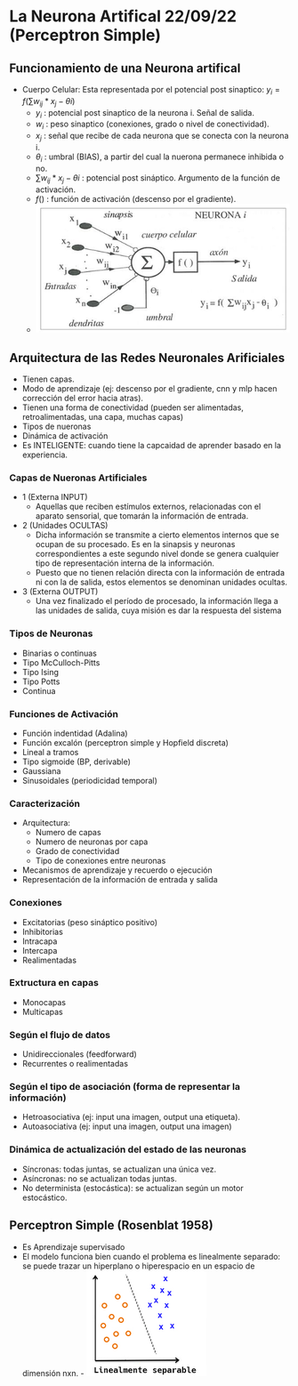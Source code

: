 # La Neurona Artifical 22/09/22 (Perceptron Simple)

## Funcionamiento de una Neurona artifical
- Cuerpo Celular: Esta representada por el potencial post sinaptico:  $y_i=f(\sum w_{ij}*x_j - \theta{i} )$
    - $y_i$ : potencial post sinaptico de la neurona i. Señal de salida.
    - $w_i$ : peso sinaptico (conexiones, grado o nivel de conectividad).
    - $x_j$ : señal que recibe de cada neurona que se conecta con la neurona i.
    - $\theta_i$ : umbral (BIAS), a partir del cual la nuerona permanece inhibida o no.
    - $\sum w_{ij}*x_j - \theta{i}$ : potencial post sináptico. Argumento de la función de activación.
    - $f()$ : función de activación (descenso por el gradiente). 
    - ![Perceptron Simple](img/perceptron.jpg "Perceptron Simple")

## Arquitectura de las Redes Neuronales Arificiales
- Tienen capas.
- Modo de aprendizaje (ej: descenso por el gradiente, cnn y mlp hacen corrección del error hacia atras).
- Tienen una forma de conectividad (pueden ser alimentadas, retroalimentadas, una capa, muchas capas)
- Tipos de nueronas
- Dinámica de activación
- Es INTELIGENTE: cuando tiene la capcaidad de aprender basado en la experiencia.

### Capas de Nueronas Artificiales
- 1 (Externa INPUT)
    - Aquellas que reciben estímulos externos, relacionadas con el aparato sensorial, que tomarán la información de entrada.
- 2 (Unidades OCULTAS)
    - Dicha información se transmite a cierto elementos internos que se ocupan de su procesado. Es en la sinapsis y neuronas correspondientes a este segundo nivel donde se genera cualquier tipo de representación interna de la información. 
    - Puesto que no tienen relación directa con la información de entrada ni con la de salida, estos elementos se denominan unidades ocultas.
- 3 (Externa OUTPUT)
    - Una vez finalizado el período de procesado, la información llega a las unidades de salida, cuya misión es dar la respuesta del sistema

### Tipos de Neuronas
- Binarias o continuas
- Tipo McCulloch-Pitts
- Tipo Ising
- Tipo Potts
- Continua

### Funciones de Activación
- Función indentidad (Adalina)
- Función excalón (perceptron simple y Hopfield discreta)
- Lineal a tramos
- Tipo sigmoide (BP, derivable)
- Gaussiana
- Sinusoidales (periodicidad temporal)

### Caracterización
- Arquitectura:
    - Numero de capas
    - Numero de neuronas por capa
    - Grado de conectividad
    - Tipo de conexiones entre neuronas
- Mecanismos de aprendizaje y recuerdo o ejecución
- Representación de la información de entrada y salida

### Conexiones
- Excitatorias (peso sináptico positivo)
- Inhibitorias
- Intracapa
- Intercapa
- Realimentadas

### Extructura en capas
- Monocapas
- Multicapas

### Según el flujo de datos
- Unidireccionales (feedforward)
- Recurrentes o realimentadas

### Según el tipo de asociación (forma de representar la información)
- Hetroasociativa (ej: input una imagen, output una etiqueta). 
- Autoasociativa (ej: input una imagen, output una imagen)

### Dinámica de actualización del estado de las neuronas
- Síncronas: todas juntas, se actualizan una única vez. 
- Asíncronas: no se actualizan todas juntas.
- No determinista (estocástica): se actualizan según un motor estocástico.

## Perceptron Simple (Rosenblat 1958) 
- Es Aprendizaje supervisado
- El modelo funciona bien cuando el problema es linealmente separado: se puede trazar un hiperplano o  hiperespacio en un espacio de dimensión nxn.  - ![Linealmente_separable](img/funcion_linealmente_separable.png "Linealmente_separable")
